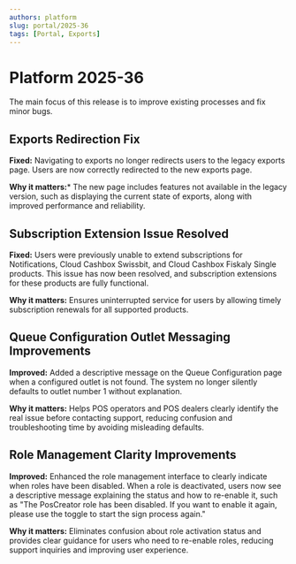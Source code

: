 ```yaml
---
authors: platform
slug: portal/2025-36
tags: [Portal, Exports]
---
```


# Platform 2025-36

The main focus of this release is to improve existing processes and fix minor bugs.

## Exports Redirection Fix
**Fixed:** Navigating to exports no longer redirects users to the legacy exports page. Users are now correctly redirected to the new exports page.

**Why it matters:*** The new page includes features not available in the legacy version, such as displaying the current state of exports, along with improved performance and reliability.

## Subscription Extension Issue Resolved
**Fixed:** Users were previously unable to extend subscriptions for Notifications, Cloud Cashbox Swissbit, and Cloud Cashbox Fiskaly Single products. This issue has now been resolved, and subscription extensions for these products are fully functional.

**Why it matters:** Ensures uninterrupted service for users by allowing timely subscription renewals for all supported products.

## Queue Configuration Outlet Messaging Improvements
**Improved:** Added a descriptive message on the Queue Configuration page when a configured outlet is not found. The system no longer silently defaults to outlet number 1 without explanation.

**Why it matters:** Helps POS operators and POS dealers clearly identify the real issue before contacting support, reducing confusion and troubleshooting time by avoiding misleading defaults.

## Role Management Clarity Improvements
**Improved:** Enhanced the role management interface to clearly indicate when roles have been disabled. When a role is deactivated, users now see a descriptive message explaining the status and how to re-enable it, such as "The PosCreator role has been disabled. If you want to enable it again, please use the toggle to start the sign process again."

**Why it matters:** Eliminates confusion about role activation status and provides clear guidance for users who need to re-enable roles, reducing support inquiries and improving user experience.

